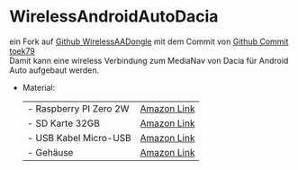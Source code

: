 # WirelessAndroidAutoDacia
ein Fork auf <a href="https://github.com/nisargjhaveri/WirelessAndroidAutoDongle">Github WirelessAADongle</a> mit dem Commit von <a href="https://github.com/nisargjhaveri/WirelessAndroidAutoDongle/compare/main...toek79:WirelessAndroidAutoDongle:main">Github Commit toek79</a><br>
Damit kann eine wireless Verbindung zum MediaNav von Dacia für Android Auto aufgebaut werden. <br>

<ul>
<li>Material:</li>
  <table>
    <tr>
      <td>- Raspberry PI Zero 2W</td> <td><a href="https://amzn.eu/d/iYIl00f">Amazon Link</a></td>
    </tr>
    <tr>
      <td>- SD Karte 32GB</td><td><a href="https://amzn.eu/d/azX7D31">Amazon Link</a></td>
    </tr>
    <tr>
      <td>- USB Kabel Micro-USB</td><td><a href="https://amzn.eu/d/6dGbJrf">Amazon Link</a></td>
    </tr>
    <tr>
      <td>- Gehäuse</td><td><a href="https://amzn.eu/d/9u2BTcr">Amazon Link</a></td>
    </tr>
  </table>
</ul>
